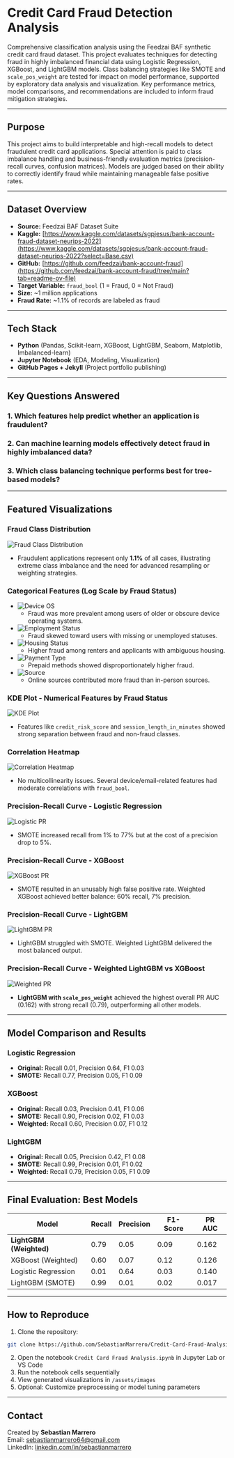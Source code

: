 
# Credit Card Fraud Detection Analysis

Comprehensive classification analysis using the Feedzai BAF synthetic credit card fraud dataset. This project evaluates techniques for detecting fraud in highly imbalanced financial data using Logistic Regression, XGBoost, and LightGBM models. Class balancing strategies like SMOTE and `scale_pos_weight` are tested for impact on model performance, supported by exploratory data analysis and visualization. Key performance metrics, model comparisons, and recommendations are included to inform fraud mitigation strategies.

---

## Purpose

This project aims to build interpretable and high-recall models to detect fraudulent credit card applications. Special attention is paid to class imbalance handling and business-friendly evaluation metrics (precision-recall curves, confusion matrices). Models are judged based on their ability to correctly identify fraud while maintaining manageable false positive rates.

---

## Dataset Overview

- **Source:** Feedzai BAF Dataset Suite
- **Kaggle:** [https://www.kaggle.com/datasets/sgpjesus/bank-account-fraud-dataset-neurips-2022](https://www.kaggle.com/datasets/sgpjesus/bank-account-fraud-dataset-neurips-2022?select=Base.csv)
- **GitHub:** [https://github.com/feedzai/bank-account-fraud](https://github.com/feedzai/bank-account-fraud/tree/main?tab=readme-ov-file)
- **Target Variable:** `fraud_bool` (1 = Fraud, 0 = Not Fraud)
- **Size:** ~1 million applications
- **Fraud Rate:** ~1.1% of records are labeled as fraud

---

## Tech Stack

- **Python** (Pandas, Scikit-learn, XGBoost, LightGBM, Seaborn, Matplotlib, Imbalanced-learn)
- **Jupyter Notebook** (EDA, Modeling, Visualization)
- **GitHub Pages + Jekyll** (Project portfolio publishing)

---

## Key Questions Answered

### 1. Which features help predict whether an application is fraudulent?
### 2. Can machine learning models effectively detect fraud in highly imbalanced data?
### 3. Which class balancing technique performs best for tree-based models?

---

## Featured Visualizations

### Fraud Class Distribution
![Fraud Class Distribution](assets/images/FraudClassDistribution.png)
- Fraudulent applications represent only **1.1%** of all cases, illustrating extreme class imbalance and the need for advanced resampling or weighting strategies.

### Categorical Features (Log Scale by Fraud Status)
- ![Device OS](assets/images/Categorical_feature_distribution_by_device_os.png)  
  - Fraud was more prevalent among users of older or obscure device operating systems.
- ![Employment Status](assets/images/Categorical_feature_distribution_by_employment_status.png)  
  - Fraud skewed toward users with missing or unemployed statuses.
- ![Housing Status](assets/images/Categorical_feature_distribution_by_housing_status.png)  
  - Higher fraud among renters and applicants with ambiguous housing.
- ![Payment Type](assets/images/Categorical_feature_distribution_by_payment_type.png)  
  - Prepaid methods showed disproportionately higher fraud.
- ![Source](assets/images/Categorical_feature_distribution_by_source.png)  
  - Online sources contributed more fraud than in-person sources.

### KDE Plot - Numerical Features by Fraud Status
![KDE Plot](assets/images/kde_plot_numerical_features_class_status.png)
- Features like `credit_risk_score` and `session_length_in_minutes` showed strong separation between fraud and non-fraud classes.

### Correlation Heatmap
![Correlation Heatmap](assets/images/Correlation_Heatmap.png)
- No multicollinearity issues. Several device/email-related features had moderate correlations with `fraud_bool`.

### Precision-Recall Curve - Logistic Regression
![Logistic PR](assets/images/Precision-Recall_Curve_LR.png)
- SMOTE increased recall from 1% to 77% but at the cost of a precision drop to 5%.

### Precision-Recall Curve - XGBoost
![XGBoost PR](assets/images/Precision-Recall_Curve_XGBoost.png)
- SMOTE resulted in an unusably high false positive rate. Weighted XGBoost achieved better balance: 60% recall, 7% precision.

### Precision-Recall Curve - LightGBM
![LightGBM PR](assets/images/LightGBM_PR_Curve.png)
- LightGBM struggled with SMOTE. Weighted LightGBM delivered the most balanced output.

### Precision-Recall Curve - Weighted LightGBM vs XGBoost
![Weighted PR](assets/images/Weighted_PR_Curve.png)
- **LightGBM with `scale_pos_weight`** achieved the highest overall PR AUC (0.162) with strong recall (0.79), outperforming all other models.

---

## Model Comparison and Results

### Logistic Regression
- **Original:** Recall 0.01, Precision 0.64, F1 0.03
- **SMOTE:** Recall 0.77, Precision 0.05, F1 0.09

### XGBoost
- **Original:** Recall 0.03, Precision 0.41, F1 0.06
- **SMOTE:** Recall 0.90, Precision 0.02, F1 0.03
- **Weighted:** Recall 0.60, Precision 0.07, F1 0.12

### LightGBM
- **Original:** Recall 0.05, Precision 0.42, F1 0.08
- **SMOTE:** Recall 0.99, Precision 0.01, F1 0.02
- **Weighted:** Recall 0.79, Precision 0.05, F1 0.09

---

## Final Evaluation: Best Models

| Model                   | Recall | Precision | F1-Score | PR AUC |
|------------------------|--------|-----------|----------|--------|
| **LightGBM (Weighted)** | 0.79   | 0.05      | 0.09     | 0.162  |
| XGBoost (Weighted)      | 0.60   | 0.07      | 0.12     | 0.126  |
| Logistic Regression     | 0.01   | 0.64      | 0.03     | 0.140  |
| LightGBM (SMOTE)        | 0.99   | 0.01      | 0.02     | 0.017  |

---

## How to Reproduce

1. Clone the repository:
```bash
git clone https://github.com/SebastianMarrero/Credit-Card-Fraud-Analysis.git
```
2. Open the notebook `Credit Card Fraud Analysis.ipynb` in Jupyter Lab or VS Code  
3. Run the notebook cells sequentially  
4. View generated visualizations in `/assets/images`  
5. Optional: Customize preprocessing or model tuning parameters

---

## Contact

Created by **Sebastian Marrero**  
Email: sebastianmarrero64@gmail.com  
LinkedIn: [linkedin.com/in/sebastianmarrero](https://linkedin.com/in/sebastianmarrero)

